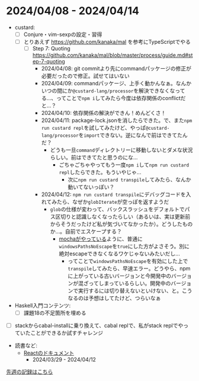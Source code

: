 # 2024/04/08 - 2024/04/14

- custard:
    - [ ] Conjure・vim-sexpの設定・習得
    - [ ] とりあえず <https://github.com/kanaka/mal> を参考にTypeScriptでやる
        - [ ] Step 7: Quoting <https://github.com/kanaka/mal/blob/master/process/guide.md#step-7-quoting>
            - 2024/04/08: git commitより先にcommandパッケージの修正が必要だったので修正。試せてはいない
            - 2024/04/09: commandパッケージ、上手く動かんなぁ。なんかいつの間にか`@custard-lang/processor`を解決できなくなってる...、ってことで`npm i`してみたら今度は依存関係のconflictだと...？
            - 2024/04/10: 依存関係の解決ができん！めんどくさ！
            - 2024/04/11: package-lock.jsonを消したらできた。で、また`npm run custard repl`を試してみたけど、やっぱ`@custard-lang/processor`を`import`できない。逆になんで前はできてたんだ？
                - どうも一旦`command`ディレクトリーに移動しないとダメな状況らしい。前はできてたと思うのにな...
                    - ごちゃごちゃやってもう一度`npm i`して`npm run custard repl`したらできた。もういやじゃ...
                        - 次に`npm run custard transpile`してみたら、なんか動いてないっぽい？
            - 2024/04/12: `npm run custard transpile`にデバッグコードを入れてみたら、なぜか`globIterate`が空っぽを返すようだ
                - `glob`の仕様が変わって、バックスラッシュをデフォルトでパス区切りと認識しなくなったらしい（あるいは、実は更新前からそうだったけど私が気づいてなかったか）。どうしたものか...。自前でエスケープする？
                    - [mochaがやっている](https://github.com/mochajs/mocha/blob/e263c7a722b8c2fcbe83596836653896a9e0258b/lib/cli/lookup-files.js#L78)ように、普通に`windowsPathsNoEscape`を`true`にした方がよさそう。別に絶対escapeできなくなるワケじゃないみたいだし...
                        - ってことで`windowsPathsNoEscape`を有効にした上で`transpile`してみたら、早速エラー。どうやら、npmに上がっている古いバージョンと今開発中のバージョンが混ざってしまっているらしい。開発中のバージョンで実行するには切り替えないといけない、と。こうなるのは予想はしてたけど、つらいなぁ
- Haskell入門コンテンツ:
    - [ ] 課題18の不足箇所を埋める
- [ ] stackからcabal-installに乗り換えて、cabal replで、私がstack replでやっていたことができるか試すチャレンジ
- 読書など:
    - [Reactのドキュメント](https://ja.react.dev/learn)
        - 2024/03/29 - 2024/04/12

[先週の記録はこちら](https://github.com/igrep/daily-commits/blob/4dc1681f34baea06e76cf580aa9d1ad7b0f5f757/yesterday.md)
